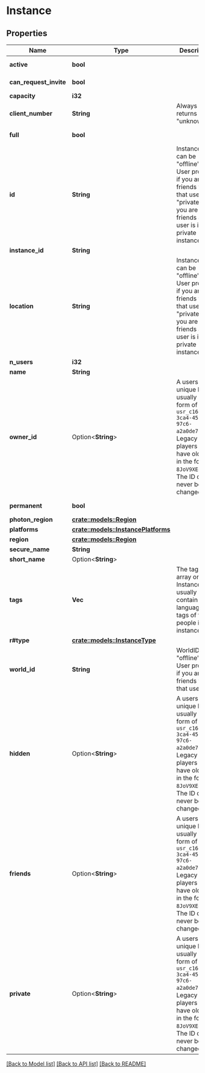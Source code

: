 # Instance

## Properties

Name | Type | Description | Notes
------------ | ------------- | ------------- | -------------
**active** | **bool** |  | [default to true]
**can_request_invite** | **bool** |  | [default to true]
**capacity** | **i32** |  | 
**client_number** | **String** | Always returns \"unknown\". | 
**full** | **bool** |  | [default to false]
**id** | **String** | InstanceID can be \"offline\" on User profiles if you are not friends with that user and \"private\" if you are friends and user is in private instance. | 
**instance_id** | **String** |  | 
**location** | **String** | InstanceID can be \"offline\" on User profiles if you are not friends with that user and \"private\" if you are friends and user is in private instance. | 
**n_users** | **i32** |  | 
**name** | **String** |  | 
**owner_id** | Option<**String**> | A users unique ID, usually in the form of `usr_c1644b5b-3ca4-45b4-97c6-a2a0de70d469`. Legacy players can have old IDs in the form of `8JoV9XEdpo`. The ID can never be changed. | [optional]
**permanent** | **bool** |  | [default to false]
**photon_region** | [**crate::models::Region**](Region.md) |  | 
**platforms** | [**crate::models::InstancePlatforms**](InstancePlatforms.md) |  | 
**region** | [**crate::models::Region**](Region.md) |  | 
**secure_name** | **String** |  | 
**short_name** | Option<**String**> |  | [optional]
**tags** | **Vec<String>** | The tags array on Instances usually contain the language tags of the people in the instance.  | 
**r#type** | [**crate::models::InstanceType**](InstanceType.md) |  | 
**world_id** | **String** | WorldID be \"offline\" on User profiles if you are not friends with that user. | 
**hidden** | Option<**String**> | A users unique ID, usually in the form of `usr_c1644b5b-3ca4-45b4-97c6-a2a0de70d469`. Legacy players can have old IDs in the form of `8JoV9XEdpo`. The ID can never be changed. | [optional]
**friends** | Option<**String**> | A users unique ID, usually in the form of `usr_c1644b5b-3ca4-45b4-97c6-a2a0de70d469`. Legacy players can have old IDs in the form of `8JoV9XEdpo`. The ID can never be changed. | [optional]
**private** | Option<**String**> | A users unique ID, usually in the form of `usr_c1644b5b-3ca4-45b4-97c6-a2a0de70d469`. Legacy players can have old IDs in the form of `8JoV9XEdpo`. The ID can never be changed. | [optional]

[[Back to Model list]](../README.md#documentation-for-models) [[Back to API list]](../README.md#documentation-for-api-endpoints) [[Back to README]](../README.md)


